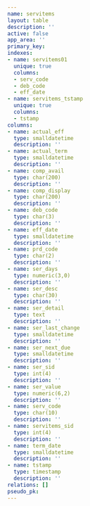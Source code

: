 ```yaml
---
name: servitems
layout: table
description: ''
active: false
app_area: ''
primary_key: 
indexes:
- name: servitems01
  unique: true
  columns:
  - serv_code
  - deb_code
  - eff_date
- name: servitems_tstamp
  unique: true
  columns:
  - tstamp
columns:
- name: actual_eff
  type: smalldatetime
  description: ''
- name: actual_term
  type: smalldatetime
  description: ''
- name: comp_avail
  type: char(200)
  description: ''
- name: comp_display
  type: char(200)
  description: ''
- name: deb_code
  type: char(3)
  description: ''
- name: eff_date
  type: smalldatetime
  description: ''
- name: prd_code
  type: char(2)
  description: ''
- name: ser_days
  type: numeric(3,0)
  description: ''
- name: ser_desc
  type: char(30)
  description: ''
- name: ser_detail
  type: text
  description: ''
- name: ser_last_change
  type: smalldatetime
  description: ''
- name: ser_next_due
  type: smalldatetime
  description: ''
- name: ser_sid
  type: int(4)
  description: ''
- name: ser_value
  type: numeric(6,2)
  description: ''
- name: serv_code
  type: char(10)
  description: ''
- name: servitems_sid
  type: int(4)
  description: ''
- name: term_date
  type: smalldatetime
  description: ''
- name: tstamp
  type: timestamp
  description: ''
relations: []
pseudo_pk: 
---
```


